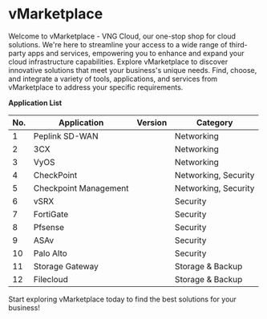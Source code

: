 # vMarketplace

Welcome to vMarketplace - VNG Cloud, our one-stop shop for cloud solutions. We're here to streamline your access to a wide range of third-party apps and services, empowering you to enhance and expand your cloud infrastructure capabilities. Explore vMarketplace to discover innovative solutions that meet your business's unique needs. Find, choose, and integrate a variety of tools, applications, and services from vMarketplace to address your specific requirements.

**Application List**

| No. | Application           | Version | Category             |
| --- | --------------------- | ------- | -------------------- |
| 1   | Peplink SD-WAN        |         | Networking           |
| 2   | 3CX                   |         | Networking           |
| 3   | VyOS                  |         | Networking           |
| 4   | CheckPoint            |         | Networking, Security |
| 5   | Checkpoint Management |         | Networking, Security |
| 6   | vSRX                  |         | Security             |
| 7   | FortiGate             |         | Security             |
| 8   | Pfsense               |         | Security             |
| 9   | ASAv                  |         | Security             |
| 10  | Palo Alto             |         | Security             |
| 11  | Storage Gateway       |         | Storage & Backup     |
| 12  | Filecloud             |         | Storage & Backup     |

Start exploring vMarketplace today to find the best solutions for your business!
